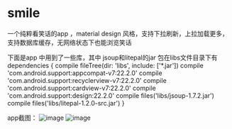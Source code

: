 # smile
一个纯粹看笑话的app ，material design 风格，支持下拉刷新，上拉加载更多，支持数据库缓存，无网络状态下也能浏览笑话

下面是app 中用到了一些库，其中 jsoup和litepal的jar 包在libs文件目录下有
dependencies {
    compile fileTree(dir: 'libs', include: ['*.jar'])
    compile 'com.android.support:appcompat-v7:22.2.0'
    compile 'com.android.support:recyclerview-v7:22.2.0'
    compile 'com.android.support:cardview-v7:22.2.0'
    compile 'com.android.support:design:22.2.0'
    compile files('libs/jsoup-1.7.2.jar')
    compile files('libs/litepal-1.2.0-src.jar')
}

app截图：
![image](https://github.com/Assassinss/smile/blob/master/screenshots/Screenshot_2015-07-19-16-14-24-723.png)
![image](https://github.com/Assassinss/smile/blob/master/screenshots/Screenshot_2015-07-21-12-18-27-486.png)
